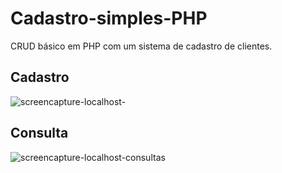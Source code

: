 # Cadastro-simples-PHP

CRUD básico em PHP com um sistema de cadastro de  clientes. 

## Cadastro

![screencapture-localhost-](https://user-images.githubusercontent.com/37172038/52171999-0c5f1100-274e-11e9-809e-a9c289287379.png)

## Consulta

![screencapture-localhost-consultas](https://user-images.githubusercontent.com/37172038/52172062-f736b200-274e-11e9-8b91-7fe7e2c9603d.png)



